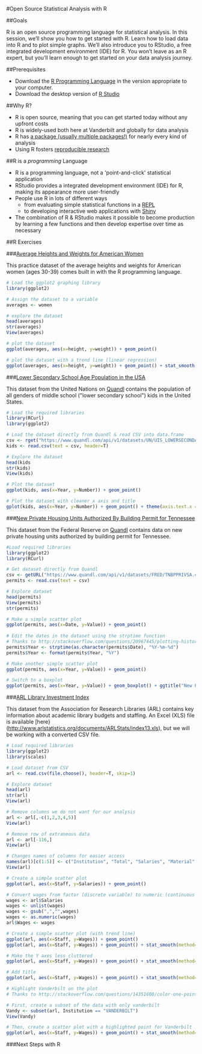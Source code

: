 #Open Source Statistical Analysis with R

##Goals

R is an open source programming language for statistical analysis. In this session, we’ll show you how to get started with R. Learn how to load data into R and to plot simple graphs. We’ll also introduce you to RStudio, a free integrated development environment (IDE) for R. You won’t leave as an R expert, but you’ll learn enough to get started on your data analysis journey.

##Prerequisites

* Download the [R Programming Language](http://www.r-project.org/) in the version appropriate to your computer.
* Download the desktop version of [R Studio](http://www.rstudio.com/products/rstudio/)

##Why R?

* R is open source, meaning that you can get started today without any upfront costs
* R is widely-used both here at Vanderbilt and globally for data analysis
* R has [a package (usually multiple packages!)](http://cran.r-project.org/) for nearly every kind of analysis
* Using R fosters [reproducible research](http://christophergandrud.github.io/RepResR-RStudio/index.html)

##R is a *programming* Language

* R is a programming language, not a 'point-and-click' statistical application 
* RStudio provides a integrated development environment (IDE) for R, making its appearance more user-friendly 
* People use R in lots of different ways
  * from evaluating simple statistical functions in a [REPL](http://en.wikipedia.org/wiki/Read%E2%80%93eval%E2%80%93print_loop)
  * to developing interactive web applications with [Shiny](http://shiny.rstudio.com/)
* The combination of R & RStudio makes it possible to become production by learning a few functions and then develop expertise over time as necessary
  
##R Exercises

###[Average Heights and Weights for American Women](https://stat.ethz.ch/R-manual/R-devel/library/datasets/html/women.html)

This practice dataset of the average heights and weights for American women (ages 30-39) comes built in with the R programming language.

```R
# Load the ggplot2 graphing library
library(ggplot2)

# Assign the dataset to a variable
averages <- women

# explore the dataset
head(averages)
str(averages)
View(averages)

# plot the dataset
ggplot(averages, aes(x=height, y=weight)) + geom_point()

# plot the dataset with a trend line (linear regression)
ggplot(averages, aes(x=height, y=weight)) + geom_point() + stat_smooth(method = "lm")
```

###[Lower Secondary School Age Population in the USA](https://www.quandl.com/data/UN/UIS_LOWERSECONDARYSCHOOLAGEPOPULATION__ALLGENDERS_USA-Lower-Secondary-School-age-population-All-genders-United-States-of-America)

This dataset from the United Nations on [Quandl](https://www.quandl.com/) contains the population of all genders of middle school ("lower secondary school") kids in the United States.

```R
# Load the required libraries
library(RCurl)
library(ggplot2)

# Load the dataset directly from Quandl & read CSV into data.frame
csv <- rget("https://www.quandl.com/api/v1/datasets/UN/UIS_LOWERSECONDARYSCHOOLAGEPOPULATION__ALLGENDERS_USA.csv?auth_token=[TOKEN]")
kids <- read.csv(text = csv, header=T)

# Explore the dataset
head(kids
str(kids)
View(kids)

# Plot the dataset
ggplot(kids, aes(x=Year, y=Number)) + geom_point()

# Plot the dataset with cleaner x axis and title
gplot(kids, aes(x=Year, y=Number)) + geom_point() + theme(axis.text.x = element_text(angle = 90) + ggtitle("Lower Secondary School Age Population")
```

###[New Private Housing Units Authorized By Building Permit for Tennessee](https://www.quandl.com/data/FRED/TNBPPRIV-New-Private-Housing-Units-Authorized-By-Building-Permit-for-Tennessee)

This dataset from the Federal Reserve on [Quandl](https://www.quandl.com) contains data on new private housing units authorized by building permit for Tennessee.

```R
#Load required libraries
library(ggplot2)
library(RCurl)

# Get dataset directly from Quandl 
csv <- getURL("https://www.quandl.com/api/v1/datasets/FRED/TNBPPRIVSA.csv?auth_token=[TOKEN]")
permits <- read.csv(text = csv)

# Explore dataset
head(permits)
View(permits)
str(permits)

# Make a simple scatter plot
ggplot(permits, aes(x=Date, y=Value)) + geom_point()
 
# Edit the dates in the dataset using the strptime function
# Thanks to http://stackoverflow.com/questions/20967445/plotting-historical-data-with-missing-values/20969623#20969623
permits$Year <- strptime(as.character(permits$Date), "%Y-%m-%d")
permits$Year <- format(permits$Year, "%Y")

# Make another simple scatter plot
ggplot(permits, aes(x=Year, y=Value)) + geom_point()

# Switch to a boxplot
ggplot(permits, aes(x=Year, y=Value)) + geom_boxplot() + ggtitle("New Private Housing Units Authorized By Building Permit for Tennessee")
```

###[ARL Library Investment Index](http://www.arlstatistics.org/analytics)

This dataset from the Association for Research Libraries (ARL) contains key information about academic library budgets and staffing. An Excel (XLS) file is available [here}(http://www.arlstatistics.org/documents/ARLStats/index13.xls), but we will be working with a converted CSV file.

```R
# Load required libraries
library(ggplot2)
library(scales)

# Load dataset from CSV
arl <- read.csv(file.choose(), header=T, skip=1)

# Explore dataset
head(arl)
str(arl)
View(arl)

# Remove columns we do not want for our analysis
arl <- arl[,-c(1,2,3,4,5)]
View(arl)

# Remove row of extraneous data
arl <- arl[-116,]
View(arl)

# Changes names of columns for easier access 
names(arl)[c(1:5)] <- c("Institution", "Total", "Salaries", "Material", "Staff")
View(arl)

# Create a simple scatter plot
ggplot(arl, aes(x=Staff, y=Salaries)) + geom_point()

# Convert wages from factor (discrete variable) to numeric (continuous variable)
wages <- arl$Salaries
wages <- unlist(wages)
wages <- gsub(",","",wages)
wages <- as.numeric(wages)
arl$Wages <- wages

# Create a simple scatter plot (with trend line)
ggplot(arl, aes(x=Staff, y=Wages)) + geom_point()
ggplot(arl, aes(x=Staff, y=Wages)) + geom_point() + stat_smooth(method="lm")

# Make the Y axes less cluttered
ggplot(arl, aes(x=Staff, y=Wages)) + geom_point() + stat_smooth(method="lm") + scale_y_continuous(labels = comma)

# Add title
ggplot(arl, aes(x=Staff, y=Wages)) + geom_point() + stat_smooth(method="lm") + scale_y_continuous(labels = comma) + main("ARL Salaries")

# Highlight Vanderbilt on the plot
# Thanks to http://stackoverflow.com/questions/14351608/color-one-point-and-add-an-annotation-in-ggplot2/14351684#14351684

# First, create a subset of the data with only vanderbilt
Vandy <- subset(arl, Institution == "VANDERBILT")
View(Vandy)

# Then, create a scatter plot with a highlighted point for Vanderbilt
ggplot(arl, aes(x=Staff, y=Wages)) + geom_point() + stat_smooth(method="lm") + scale_y_continuous(labels = comma) + ggtitle("ARL Salaries") + xlab("All Staff") + ylab("Professional Salaries") + geom_point(data=Vandy, colour="red")

```

###Next Steps with R
 
